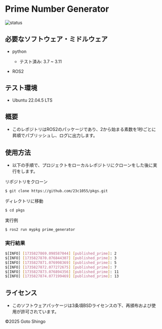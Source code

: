 # Prime Number Generator

![status](https://github.com/23c1055/task/actions/workflows/test.yml/badge.svg)

## 必要なソフトウェア・ミドルウェア
- python

    - テスト済み: 3.7 ~ 3.11
- ROS2

## テスト環境

 - Ubuntu 22.04.5 LTS

## 概要

- このレポジトリはROS2のパッケージであり、2から始まる素数を1秒ごとに昇順でパブリッシュし、ログに出力します。

## 使用方法

- 以下の手順で、プロジェクトをローカルレポジトリにクローンをした後に実行をします。


リポジトリをクローン
```bash
$ git clone https://github.com/23c1055/pkgs.git
```
ディレクトリに移動
```bash
$ cd pkgs
```
実行例
```bash
$ ros2 run mypkg prime_generator
```

### 実行結果
```bash
$[INFO] [1735827869.098587044] [published_prime]: 2
$[INFO] [1735827870.076844307] [published_prime]: 3
$[INFO] [1735827871.076998369] [published_prime]: 5
$[INFO] [1735827872.077272675] [published_prime]: 7
$[INFO] [1735827873.076894356] [published_prime]: 11
$[INFO] [1735827874.077199469] [published_prime]: 13
```

## ライセンス

- このソフトウェアパッケージは3条項BSDライセンスの下、再頒布および使用が許可されています。

©2025 Goto Shingo

